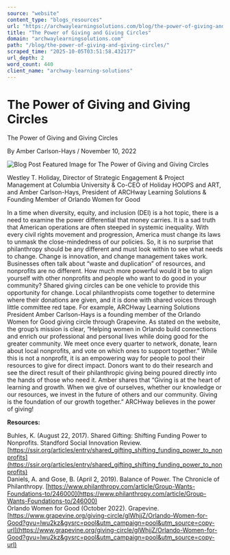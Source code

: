 ```yaml
---
source: "website"
content_type: "blogs_resources"
url: "https://archwaylearningsolutions.com/blog/the-power-of-giving-and-giving-circles/"
title: "The Power of Giving and Giving Circles"
domain: "archwaylearningsolutions.com"
path: "/blog/the-power-of-giving-and-giving-circles/"
scraped_time: "2025-10-05T03:51:58.432177"
url_depth: 2
word_count: 440
client_name: "archway-learning-solutions"
---
```


# The Power of Giving and Giving Circles

The Power of Giving and Giving Circles

By Amber Carlson-Hays / November 10, 2022

![Blog Post Featured Image for The Power of Giving and Giving Circles](https://archwaylearningsolutions.com/bc/wp-content/uploads/Untitled-design-17.png)

Westley T. Holiday, Director of Strategic Engagement & Project Management at Columbia University & Co-CEO of Holiday HOOPS and ART, and Amber Carlson-Hays, President of ARCHway Learning Solutions & Founding Member of Orlando Women for Good

In a time when diversity, equity, and inclusion (DEI) is a hot topic, there is a need to examine the power differential that money carries. It is a sad truth that American operations are often steeped in systemic inequality. With every civil rights movement and progression, America must change its laws to unmask the close-mindedness of our policies. So, it is no surprise that philanthropy should be any different and must look within to see what needs to change. Change is innovation, and change management takes work. Businesses often talk about “waste and duplication” of resources, and nonprofits are no different. How much more powerful would it be to align yourself with other nonprofits and people who want to do good in your community? Shared giving circles can be one vehicle to provide this opportunity for change. Local philanthropists come together to determine where their donations are given, and it is done with shared voices through little committee red tape. For example, ARCHway Learning Solutions President Amber Carlson-Hays is a founding member of the Orlando Women for Good giving circle through Grapevine. As stated on the website, the group’s mission is clear, “Helping women in Orlando build connections and enrich our professional and personal lives while doing good for the greater community. We meet once every quarter to network, donate, learn about local nonprofits, and vote on which ones to support together.” While this is not a nonprofit, it is an empowering way for people to pool their resources to give for direct impact. Donors want to do their research and see the direct result of their philanthropic giving being poured directly into the hands of those who need it. Amber shares that “Giving is at the heart of learning and growth. When we give of ourselves, whether our knowledge or our resources, we invest in the future of others and our community. Giving is the foundation of our growth together.” ARCHway believes in the power of giving!

**Resources:**

Buhles, K. (August 22, 2017). Shared Gifting: Shifting Funding Power to Nonprofits. Standford Social Innovation Review. [https://ssir.org/articles/entry/shared_gifting_shifting_funding_power_to_nonprofits](https://ssir.org/articles/entry/shared_gifting_shifting_funding_power_to_nonprofits)  
Daniels, A. and Gose, B. (April 2, 2019). Balance of Power. The Chronicle of Philanthropy. [https://www.philanthropy.com/article/Group-Wants-Foundations-to/246000](https://www.philanthropy.com/article/Group-Wants-Foundations-to/246000)  
Orlando Women for Good (October 2022). Grapevine. [https://www.grapevine.org/giving-circle/glWhjjZ/Orlando-Women-for-Good?gvu=lwu2kz&gvsrc=pool&utm_campaign=pool&utm_source=copy-url](https://www.grapevine.org/giving-circle/glWhjjZ/Orlando-Women-for-Good?gvu=lwu2kz&gvsrc=pool&utm_campaign=pool&utm_source=copy-url)